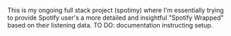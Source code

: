 This is my ongoing full stack project (spotimy) where I'm essentially trying to provide Spotify user's a more detailed and insightful "Spotify Wrapped" based on their listening data. TO DO: documentation instructing setup.
